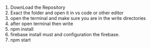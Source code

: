 1. DownLoad the Repository
2. Exact the folder and open it in vs code or other editor
3. open the terminal and make sure you are in the write directories 
4. after open terminal then write
5. npm install 
6. firebase install must and configuration the firebase.
7. npm start
